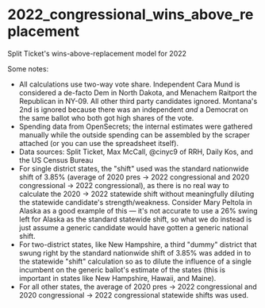# 2022_congressional_wins_above_replacement
Split Ticket's wins-above-replacement model for 2022

Some notes:
- All calculations use two-way vote share. Independent Cara Mund is considered a de-facto Dem in North Dakota, and Menachem Raitport the Republican in NY-09. All other third party candidates ignored. Montana's 2nd is ignored because there was an independent *and* a Democrat on the same ballot who both got high shares of the vote.
- Spending data from OpenSecrets; the internal estimates were gathered manually while the outside spending can be assembled by the scraper attached (or you can use the spreadsheet itself).
- Data sources: Split Ticket, Max McCall, @cinyc9 of RRH, Daily Kos, and the US Census Bureau
- For single district states, the "shift" used was the standard nationwide shift of 3.85% (average of 2020 pres -> 2022 congressional and 2020 congressional -> 2022 congressional), as there is no real way to calculate the 2020 -> 2022 statewide shift without meaningfully diluting the statewide candidate's strength/weakness. Consider Mary Peltola in Alaska as a good example of this — it's not accurate to use a 26% swing left for Alaska as the standard statewide shift, so what we do instead is just assume a generic candidate would have gotten a generic national shift.
- For two-district states, like New Hampshire, a third "dummy" district that swung right by the standard nationwide shift of 3.85% was added in to the statewide "shift" calculation so as to dilute the influence of a single incumbent on the generic ballot's estimate of the states (this is important in states like New Hampshire, Hawaii, and Maine).
- For all other states, the average of 2020 pres -> 2022 congressional and 2020 congressional -> 2022 congressional statewide shifts was used.

